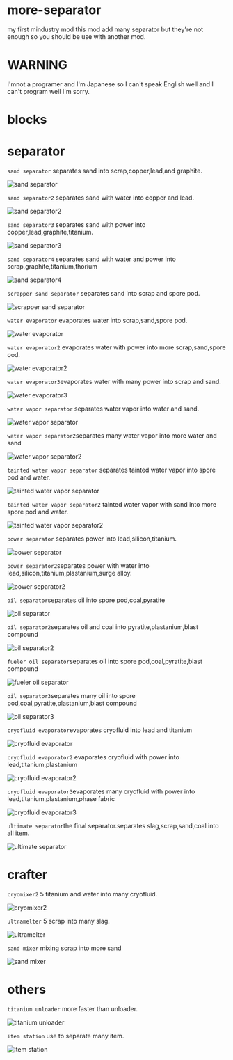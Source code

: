 # more-separator
my first mindustry mod this mod add many separator
but they're not enough so you should be use with another mod.
# WARNING
I'mnot a programer and I'm Japanese
so I can't speak English well and I can't program well
I'm sorry.

# blocks

# separator

`sand separator`   separates sand into scrap,copper,lead,and graphite.

![sand separator](https://user-images.githubusercontent.com/98581612/156863937-b726604f-301e-437c-9f06-fa4e5f452562.png)

`sand separator2`   separates sand with water into copper and lead.

![sand separator2](https://user-images.githubusercontent.com/98581612/156863958-b6dd3a8c-60c7-4791-bfff-3d462764ebed.png)

`sand separator3`   separates sand with power into copper,lead,graphite,titanium.

![sand separator3](https://user-images.githubusercontent.com/98581612/156863974-793bf5ed-3266-4685-b821-4d756059d31f.png)

`sand separator4`   separates sand with water and power into scrap,graphite,titanium,thorium

![sand separator4](https://user-images.githubusercontent.com/98581612/156863981-d055bdc3-af20-4c86-b656-a2551edf3c2e.png)
 
`scrapper sand separator`   separates sand into scrap and spore pod.

![scrapper sand separator](https://user-images.githubusercontent.com/98581612/156863983-fdf471c7-ff5e-441a-8636-9c5cef3d2ca1.png)
 
`water evaporator`   evaporates water into scrap,sand,spore pod.

![water evaporator](https://user-images.githubusercontent.com/98581612/156864000-e9e26c39-79db-4db9-be3b-3b7e3562f2f5.png)

`water evaporator2`   evaporates water with power into more scrap,sand,spore ood.

![water evaporator2](https://user-images.githubusercontent.com/98581612/156864012-37c846dd-55a4-4575-a961-abdfe78a5dd4.png)

`water evaporator3`evaporates water with many power into scrap and sand.

![water evaporator3](https://user-images.githubusercontent.com/98581612/156864018-89283f47-f1a1-490c-9004-22c5970f7209.png)

`water vapor separator` separates water vapor into water and sand.

![water vapor separator](https://user-images.githubusercontent.com/98581612/157130035-f9facbfd-d0e5-4ec9-b4fa-4b506e134558.png)

`water vapor separator2`separates many water vapor into more water and sand

![water vapor separator2](https://user-images.githubusercontent.com/98581612/157130303-5d9fba01-ead7-422d-b853-4675fce2afca.png)

`tainted water vapor separator` separates tainted water vapor into spore pod and water.

![tainted water vapor separator](https://user-images.githubusercontent.com/98581612/157130489-8d2ebe62-7958-45f7-a4d9-a1e948fde286.png)

`tainted water vapor separator2` tainted water vapor with sand into more spore pod and water.

![tainted water vapor separator2](https://user-images.githubusercontent.com/98581612/157130729-f6caf046-157a-4e8f-a637-e1c6eff875d7.png)

`power separator`   separates power into lead,silicon,titanium.

![power separator](https://user-images.githubusercontent.com/98581612/156864023-9407d170-eb66-4ede-91f9-36ec623a8e1e.png)

`power separator2`separates power with water into lead,silicon,titanium,plastanium,surge alloy.

![power separator2](https://user-images.githubusercontent.com/98581612/156864028-6c75ddc6-6ac6-4142-950c-5982aa56af6a.png)

`oil separator`separates oil into spore pod,coal,pyratite

![oil separator](https://user-images.githubusercontent.com/98581612/156906211-969a84cc-5f95-409f-8318-46c65a0d0064.png)

`oil separator2`separates oil and coal into pyratite,plastanium,blast compound

![oil separator2](https://user-images.githubusercontent.com/98581612/156906216-88191663-46db-4772-aefe-8d6daa954b55.png)

`fueler oil separator`separates oil into  spore pod,coal,pyratite,blast compound

![fueler oil separator](https://user-images.githubusercontent.com/98581612/156906219-a0e9dda3-7411-4907-9154-56531359ca95.png)

`oil separator3`separates many oil into spore pod,coal,pyratite,plastanium,blast compound

![oil separator3](https://user-images.githubusercontent.com/98581612/156906223-491cf4a5-46d7-4bc1-85e7-0d2b19b5e8b5.png)

`cryofluid evaporator`evaporates cryofluid into lead and titanium

![cryofluid evaporator](https://user-images.githubusercontent.com/98581612/156906233-1ac6a9f5-937c-4879-8a27-a9c9e9c9e3e6.png)

`cryofluid evaporator2` evaporates cryofluid with power into lead,titanium,plastanium

![cryofluid evaporator2](https://user-images.githubusercontent.com/98581612/156906238-030d6fc5-0f86-4523-bb64-7eb5a43c2e6f.png)

`cryofluid evaporator3`evaporates many cryofluid with power into lead,titanium,plastanium,phase fabric

![cryofluid evaporator3](https://user-images.githubusercontent.com/98581612/156906241-46670779-7dc1-4225-9fc7-530d57cd3bb2.png)

`ultimate separator`the final separator.separates slag,scrap,sand,coal into all item.

![ultimate separator](https://user-images.githubusercontent.com/98581612/156945752-08856fd0-18af-4d84-973c-81147e9aa906.png)

# crafter

`cryomixer2`   5 titanium and water into many cryofluid.

![cryomixer2](https://user-images.githubusercontent.com/98581612/156864037-c899ecd1-0743-4146-b0c2-a6398aca76c9.png)

`ultramelter`   5 scrap into many slag.

![ultramelter](https://user-images.githubusercontent.com/98581612/156864044-28cb430c-b538-4acc-b58d-77288fd786ff.png)

`sand mixer` mixing scrap into more sand 

![sand mixer](https://user-images.githubusercontent.com/98581612/156906253-6d3fc2d6-5d89-4837-8979-326399d8fbbf.png)

# others

`titanium unloader` more faster than unloader.

![titanium unloader](https://user-images.githubusercontent.com/98581612/156864076-50565ca2-9668-46b7-9fbf-fe28822f8918.png)

`item station` use to separate many item.

![item station](https://user-images.githubusercontent.com/98581612/156945780-4a4d0808-d983-4c30-b8ee-5b9f8c94bb96.png)
